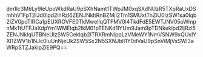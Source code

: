dm1lc3M6Ly9leUpoWkdRaU9pSXhNamt1TWpJM0xqSXdNUzR5TXpRaUxDSmhhV1FpT2lJd0lpd2lhRzl6ZENJNkltRnBZMjl2Tm1SMUxtTnZiU0lzSW1sa0lqb2lZV0poTlRCa1pEUXROVFE0TkMwellqQTFMV0l4TkdFdE5EWTJNV05oWmpnMk1tUTFJaXdpYm1WMElqb2lkM01pTENKd1lYUm9Jam9pTDNkeklpd2ljRzl5ZENJNklqUTBNeUlzSW5Ceklqb2lTRXRmNlppLzVMeWY1NmVSNW9xQUxlYXl1ZWV1b1NJc0luUnNjeUk2SW5Sc2N5SXNJblI1Y0dVaU9pSnViMjVsSWl3aWRpSTZJaklpZlE9PQ==
